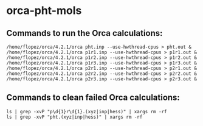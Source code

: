 # orca-pht-mols

## Commands to run the Orca calculations:
```
/home/flopez/orca/4.2.1/orca pht.inp --use-hwthread-cpus > pht.out &
/home/flopez/orca/4.2.1/orca p1r1.inp --use-hwthread-cpus > p1r1.out &
/home/flopez/orca/4.2.1/orca p1r2.inp --use-hwthread-cpus > p1r2.out &
/home/flopez/orca/4.2.1/orca p1r3.inp --use-hwthread-cpus > p1r3.out &
/home/flopez/orca/4.2.1/orca p2r1.inp --use-hwthread-cpus > p2r1.out &
/home/flopez/orca/4.2.1/orca p2r2.inp --use-hwthread-cpus > p2r2.out &
/home/flopez/orca/4.2.1/orca p2r3.inp --use-hwthread-cpus > p2r3.out &
```
## Commands to clean failed Orca calculations:
```
ls | grep -xvP "p\d{1}r\d{1}.(xyz|inp|hess)" | xargs rm -rf
ls | grep -xvP "pht.(xyz|inp|hess)" | xargs rm -rf
```
